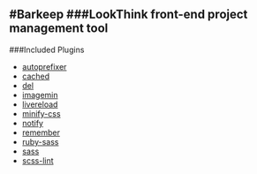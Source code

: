 #Barkeep
###LookThink front-end project management tool
---
###Included Plugins

+ [autoprefixer](https://github.com/sindresorhus/gulp-autoprefixer)
+ [cached](https://github.com/wearefractal/gulp-cached)
+ [del](https://github.com/sindresorhus/del)
+ [imagemin](https://github.com/sindresorhus/gulp-imagemin)
+ [livereload](https://github.com/vohof/gulp-livereload)
+ [minify-css](https://github.com/jonathanepollack/gulp-minify-css)
+ [notify](https://github.com/mikaelbr/gulp-notify)
+ [remember](https://github.com/ahaurw01/gulp-remember)
+ [ruby-sass](https://github.com/sindresorhus/gulp-ruby-sass)
+ [sass](https://github.com/dlmanning/gulp-sass)
+ [scss-lint](https://github.com/juanfran/gulp-scss-lint)